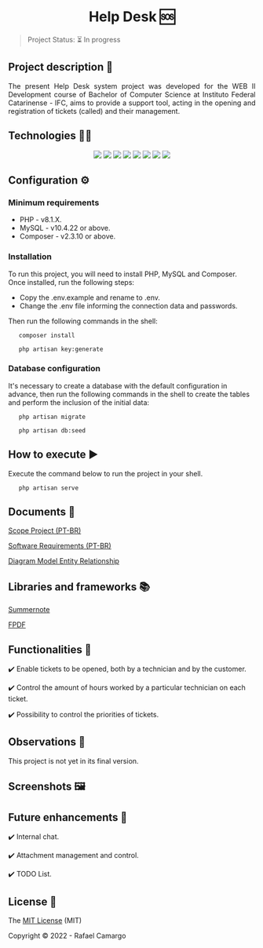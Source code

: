 <h1 align="center">Help Desk 🆘</h1>

> Project Status: ⏳ In progress


## Project description 📝

<p align="justify">
The present Help Desk system project was developed for the WEB II Development course of Bachelor of Computer Science at Instituto Federal Catarinense - IFC, aims to provide a support tool, acting in the opening and registration of tickets (called) and their management.
</p>

## Technologies 👨‍💻

<p align="center">
  <img src="https://img.shields.io/badge/HTML5-E34F26?style=for-the-badge&logo=html5&logoColor=white"/>
  <img src="https://img.shields.io/badge/CSS3-1572B6?style=for-the-badge&logo=css3&logoColor=white"/>
  <img src="https://img.shields.io/badge/PHP-777BB4?style=for-the-badge&logo=php&logoColor=white"/>
  <img src="https://img.shields.io/badge/bootstrap-%23563D7C.svg?style=for-the-badge&logo=bootstrap&logoColor=white"/>
  <img src="https://img.shields.io/badge/JavaScript-F7DF1E?style=for-the-badge&logo=javascript&logoColor=black"/>
  <img src="https://img.shields.io/badge/jquery-%230769AD.svg?style=for-the-badge&logo=jquery&logoColor=white"/>
  <img src="https://img.shields.io/badge/mysql-%2300f.svg?style=for-the-badge&logo=mysql&logoColor=white"/>
  <img src="https://img.shields.io/badge/Laravel-FF2D20?style=for-the-badge&logo=laravel&logoColor=white"/>
</p>

## Configuration ⚙️

### Minimum requirements

- PHP - v8.1.X.
- MySQL - v10.4.22 or above.
- Composer - v2.3.10 or above.

### Installation

To run this project, you will need to install PHP, MySQL and Composer. 
Once installed, run the following steps:

- Copy the .env.example and rename to .env.
- Change the .env file informing the connection data and passwords.

Then run the following commands in the shell:

```shell
   composer install

   php artisan key:generate
```

### Database configuration

It's necessary to create a database with the default configuration in advance, then run the following commands in the shell to create the tables and perform the inclusion of the initial data:

```shell
   php artisan migrate

   php artisan db:seed
```

## How to execute ▶️

Execute the command below to run the project in your shell.

```shell
   php artisan serve
```

## Documents 📄

[Scope Project (PT-BR)]()

[Software Requirements (PT-BR)]()

[Diagram Model Entity Relationship]()

## Libraries and frameworks 📚

[Summernote](https://github.com/summernote/summernote/)

[FPDF](http://www.fpdf.org/)

## Functionalities 🔧

✔️ Enable tickets to be opened, both by a technician and by the customer.

✔️ Control the amount of hours worked by a particular technician on each ticket.

✔️ Possibility to control the priorities of tickets.

## Observations 👀

This project is not yet in its final version.

## Screenshots 🖼


## Future enhancements 🚀

✔️ Internal chat.

✔️ Attachment management and control.

✔️ TODO List.

## License 🔑

The [MIT License]() (MIT)

Copyright ©️ 2022 - Rafael Camargo

